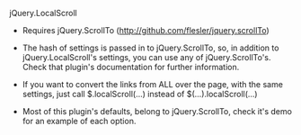 jQuery.LocalScroll 

* Requires jQuery.ScrollTo (http://github.com/flesler/jquery.scrollTo)

* The hash of settings is passed in to jQuery.ScrollTo, so, in addition to jQuery.LocalScroll's settings, you can use any of jQuery.ScrollTo's. Check that plugin's documentation for further information.

* If you want to convert the links from ALL over the page, with the same settings, just call $.localScroll(...) instead of $(...).localScroll(...)

* Most of this plugin's defaults, belong to jQuery.ScrollTo, check it's demo for an example of each option.